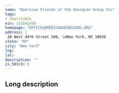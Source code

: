 ```yaml
---
name: "American Friends of the Georgian Group Inc"
tags:
- charitable
ein: 133541450
homepage: "OFFICE@AMERICANGEORGIANS.ORG"
address: |
 20 West 44th Street 508, \nNew York, NY 10036
state: "NY"
city: "New York"
lng: 
lat: 
description: ""
is_501c3: X
---
```


## Long description


